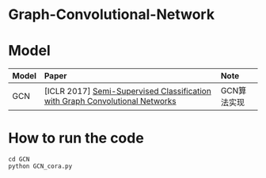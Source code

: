 # Graph-Convolutional-Network

# Model
|Model|Paper|Note
|:---|:---|:---
|GCN| [ICLR 2017] [Semi-Supervised Classification with Graph Convolutional Networks](https://arxiv.org/pdf/1609.02907.pdf?fbclid=IwAR0BgJeoKHIAvPuSE9fJ0_IQOEu5l75yxyNo7PUC08RTOFlm_IIo5YmcnQM)|GCN算法实现

# How to run the code
```
cd GCN
python GCN_cora.py
```
